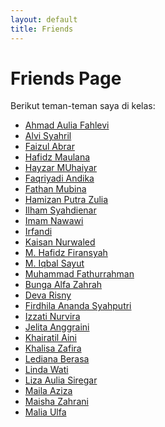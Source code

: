 ```yaml
---
layout: default
title: Friends
---
```


# Friends Page

Berikut teman-teman saya di kelas:

<ul class="friends-list">
  <li><a href="https://lepii1.github.io/">Ahmad Aulia Fahlevi</a></li>
  <li><a href="https://alvi0syahril.github.io">Alvi Syahril</a></li>
  <li><a href="https://faizul-abrar.github.io/">Faizul Abrar</a></li>
  <li><a href="https://hafidzmaulana28.github.io/">Hafidz Maulana</a></li>
  <li><a href="https://hayzarmuhaiyar0101.github.io/">Hayzar MUhaiyar</a></li>
  <li><a href="http://faqriyadiandika.github.io">Faqriyadi Andika</a></li>
  <li><a href="https://fathan-mubina.github.io/">Fathan Mubina</a></li>
  <li><a href="https://hamizan18.github.io/">Hamizan Putra Zulia</a></li>
  <li><a href="https://ilhamdienar.github.io/">Ilham Syahdienar</a></li>
  <li><a href="https://imamnawawi1c.github.io/">Imam Nawawi</a></li>
  <li><a href="https://irfandi8.github.io/">Irfandi</a></li>
  <li><a href="https://kaisan969.github.io">Kaisan Nurwaled</a></li>
  <li><a href="https://mhafidzfiransyah.github.io">M. Hafidz Firansyah</a></li>
  <li><a href="https://iqbalsayuti0.github.io/">M. Iqbal Sayut</a></li>
  <li><a href="https://fyou00.github.io/">Muhammad Fathurrahman</a></li>
  <li><a href="https://bunga-hub.github.io/">Bunga Alfa Zahrah</a></li>
  <li><a href="http://devarisny.github.io">Deva Risny</a></li>
  <li><a href="https://firdhilaananda.github.io">Firdhila Ananda Syahputri</a></li>
  <li><a href="https://izzati31.github.io/">Izzati Nurvira</a></li>
  <li><a href="https://jexiee99.github.io">Jelita Anggraini</a></li>
  <li><a href="https://khairatilaini.github.io/">Khairatil Aini</a></li>
  <li><a href="https://khalisha0zafira.github.io/">Khalisa Zafira</a></li>
  <li><a href="https://ledianaberasa.github.io/">Lediana Berasa</a></li>
  <li><a href="https://lindawati26.github.io/">Linda Wati</a></li>
  <li><a href="https://lizaauliasiregar.github.io/">Liza Aulia Siregar</a></li>
  <li><a href="https://mailaazizaa.github.io/">Maila Aziza</a></li>
  <li><a href="https://maishazahrani.github.io/">Maisha Zahrani</a></li>
  <li><a href="https://maliaulfa2.github.io/">Malia Ulfa</a></li>
</ul>